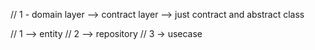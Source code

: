  // 1 -  domain layer --> contract layer --> just contract and abstract class

 // 1 -->  entity 
 //  2 --> repository
 // 3 -> usecase